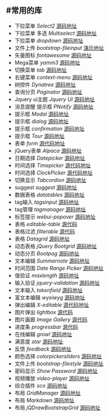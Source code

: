 
#常用的库
---
* 下拉菜单        *Select2*      [源码地址](https://select2.github.io/)
* 下拉菜单 多选    *Multiselect*  [源码地址](http://davidstutz.github.io/bootstrap-multiselect/)
* 下拉菜单        *dropdown*    [源码地址](https://github.com/claviska/jquery-dropdown)
* 文件上传   *bootstrap-fileinput*  [演示地址](https://github.com/kartik-v/bootstrap-fileinput/)
* 矢量图标   *fontawesome*  [源码地址](http://fontawesome.io/icons/)
* Mega菜单  *yamm3*        [源码地址](http://geedmo.github.io/yamm3/)
* 切换菜单   *tab*          [源码地址](http://aexmachina.github.io/tabcordion/)
* 右键菜单   *context-menu* [源码地址](http://sydcanem.github.io/bootstrap-contextmenu/)
* 树控件    *Dynatree*      [源码地址](http://wwwendt.de/tech/dynatree/doc/dynatree-doc.html)
* 查询分页  *Paginator*      [源码地址](https://github.com/lyonlai/bootstrap-paginator)
* Jquery ui主题  *Jquery UI*  [源码地址](http://jquery-ui-bootstrap.github.io/jquery-ui-bootstrap/)
* 消息提醒 提示框   *PNotify*      [源码地址](http://sciactive.com/pnotify/)
* 提示框    *Modal*    [源码地址](http://jschr.github.io/bootstrap-modal/)
* 提示框    *dialog*   [源码地址](http://nakupanda.github.io/bootstrap3-dialog/)
* 提示框    *confirmation*  [源码地址](https://github.com/tavicu/bs-confirmation)
* 提示框     *Tour*      [源码地址](http://bootstraptour.com/)
* 表单         *form*     [源代码地址](http://bootstrapformhelpers.com/phone/#jquery-plugins)
* jQuery表单   *Alpaca*  [源码地址](http://www.alpacajs.org/)
* 日期选择  *Datepicker* [源码地址](http://www.eyecon.ro/bootstrap-datepicker/)
* 时间选择  *Timepicker* [源代码地址](http://jdewit.github.com/bootstrap-timepicker)
* 时间选择  *ClockPicker* [源代码地址](https://github.com/weareoutman/clockpicker)
* 切换显示  *Tabcordion*  [源码地址](http://aexmachina.github.io/tabcordion/)
* suggest *suggest*      [源码地址](https://github.com/nicolasbize/magicsuggest)
* 数据表格  *datatables* [源码地址](http://www.datatables.net/)
* tag输入    *tagsinput*    [源码地址](http://timschlechter.github.io/bootstrap-tagsinput/examples/)
* tag管理    *tagmanager*    [源码地址](https://github.com/max-favilli/tagmanager)
* 标签提示    *webui-popover* [源码地址](https://github.com/sandywalker/webui-popover)
* 表格       *editable-table*   [源代码](https://github.com/mindmup/editable-table)
* 表格过滤	*filterable*      [源代码](http://lightswitch05.github.io/filterable/)
* 表格       *Datagrid*  [源码地址](https://github.com/pontikis/bs_grid/)
* 动态表格    *jQuery Bootgrid*  [源码地址](http://www.jquery-bootgrid.com/Examples)
* 动态分页    *Bootpag*  [源码地址](http://botmonster.com/jquery-bootpag)
* 文本编辑    *Summernote* [源码地址](https://github.com/summernote/summernote)
* 时间范围    *Date Range Picker*  [源码地址](https://github.com/dangrossman/bootstrap-daterangepicker)
* 值验证      *maxlength*  [源码地址](https://github.com/mimo84/bootstrap-maxlength/)
* 输入验证    *jquery-validation* [源码地址](http://thrilleratplay.github.io/jquery-validation-bootstrap-tooltip/)
* 文本输入  *tokenfield*    [源码地址](http://sliptree.github.io/bootstrap-tokenfield/)
* 富文本编辑  *wysiwyg*     [源码地址](http://mindmup.github.io/bootstrap-wysiwyg/)
* 弹出编辑   *X-editable*   [源代码地址](https://github.com/vitalets/x-editable)
* 图片弹出   *lightbox*     [源代码](http://www.jasonbutz.info/bootstrap-lightbox/)
* 图片画廊   *Image Gallery*  [源代码](https://github.com/blueimp/Bootstrap-Image-Gallery)
* 进度条     *progressbar*    [源代码](http://www.minddust.com/project/bootstrap-progressbar/)
* 在线编辑   *growl*           [源码地址](http://ifightcrime.github.io/bootstrap-growl/)
* 满意度     *star*            [源码地址](https://github.com/kartik-v/bootstrap-star-rating/)
* 反馈      *feedback*        [源码地址](http://feedback-me.appspot.com/example_bootstrap.html)
* 颜色选择   *colorpickersliders*   [源码地址](https://github.com/istvan-ujjmeszaros/bootstrap-colorpickersliders)
* 文件上传   *bootstrap-filestyle*  [源码地址](http://markusslima.github.io/bootstrap-filestyle/)
* 密码显示   *Show Password*  [源码地址](https://github.com/wenzhixin/bootstrap-show-password)
* 视频播放   *video-player*   [源码地址](http://html5-ninja.com/)
* 综合插件   *sco*  [源码地址](http://terebentina.github.io/sco.js/)
* 布局      *GridManager*  [源码地址](https://github.com/neokoenig/jQuery-gridmanager)
* 布局      *Markdown*  [源码地址](http://www.codingdrama.com/bootstrap-markdown/)
* 布局      *jQDrawBootstrapGrid*  [源码地址](https://github.com/plozi/jQDrawBootstrapGrid)






